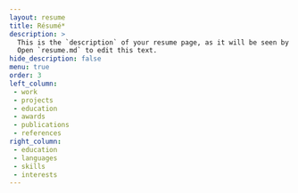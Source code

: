 ```yaml
---
layout: resume
title: Résumé*
description: >
  This is the `description` of your resume page, as it will be seen by search engines.
  Open `resume.md` to edit this text.
hide_description: false
menu: true
order: 3
left_column:
 - work
 - projects
 - education
 - awards
 - publications
 - references
right_column:
 - education
 - languages
 - skills
 - interests
---
```

